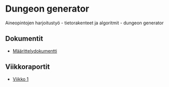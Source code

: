 # Dungeon generator
Aineopintojen harjoitustyö - tietorakenteet ja algoritmit - dungeon generator

## Dokumentit

* [Määrittelydokumentti](doc/project_definition.md)

<!-- 

* [Toteutusdokumentti](doc/implementation.md)

* [Testausdokumentti](doc/performance.md)

* [Käyttöohje](doc/user_instructions.md)

-->

## Viikkoraportit

* [Viikko 1](doc/viikkoraportti_1.md)